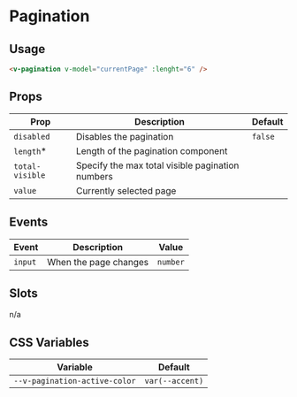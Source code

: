# Pagination

## Usage

```html
<v-pagination v-model="currentPage" :lenght="6" />
```

## Props
| Prop            | Description                                      | Default |
|-----------------|--------------------------------------------------|---------|
| `disabled`      | Disables the pagination                          | `false` |
| `length`*       | Length of the pagination component               |         |
| `total-visible` | Specify the max total visible pagination numbers |         |
| `value`         | Currently selected page                          |         |

## Events
| Event   | Description           | Value    |
|---------|-----------------------|----------|
| `input` | When the page changes | `number` |

## Slots
n/a

## CSS Variables
| Variable                      | Default         |
|-------------------------------|-----------------|
| `--v-pagination-active-color` | `var(--accent)` |
